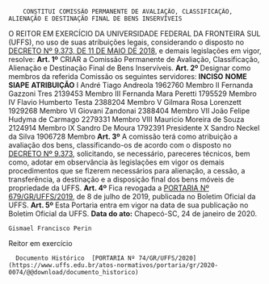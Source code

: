         CONSTITUI COMISSÃO PERMANENTE DE AVALIAÇÃO, CLASSIFICAÇÃO, ALIENAÇÃO E DESTINAÇÃO FINAL DE BENS INSERVÍVEIS  

 O REITOR EM EXERCÍCIO DA UNIVERSIDADE FEDERAL DA FRONTEIRA SUL (UFFS), no uso de suas atribuições legais, considerando o disposto no [DECRETO Nº 9.373, DE 11 DE MAIO DE 2018](http://www.planalto.gov.br/ccivil_03/_Ato2015-2018/2018/Decreto/D9373.htm), e demais legislações em vigor, resolve:   **Art. 1º**  CRIAR a Comissão Permanente de Avaliação, Classificação, Alienação e Destinação Final de Bens Inservíveis.   **Art. 2º**  Designar como membros da referida Comissão os seguintes servidores:       **INCISO**   **NOME**   **SIAPE**   **ATRIBUIÇÃO**     I   André Tiago Andreola   1962760   Membro     II   Fernanda Gazzoni Tres   2139453   Membro     III   Fernanda Mara Peretti   1795529   Membro     IV   Flavio Humberto Testa   2388204   Membro     V   Gilmara Rosa Lorenzett   1929268   Membro     VI   Giovani Zandonai   2388404   Membro     VII   João Felipe Hudyma de Carmago   2279331   Membro     VIII   Mauricio Moreira de Souza   2124914   Membro     IX   Sandro De Moura   1792391   Presidente     X   Sandro Neckel da Silva   1906728   Membro       **Art. 3º**  A comissão terá como atribuição a avaliação dos bens, classificando-os de acordo com o disposto no [DECRETO Nº 9.373](http://www.planalto.gov.br/ccivil_03/_Ato2015-2018/2018/Decreto/D9373.htm), solicitando, se necessário, pareceres técnicos, bem como, adotar em observância às legislações em vigor os demais procedimentos que se fizerem necessários para alienação, a cessão, a transferência, a destinação e a disposição final dos bens móveis de propriedade da UFFS.   **Art. 4º**  Fica revogada a [PORTARIA Nº 679/GR/UFFS/2019](https://www.uffs.edu.br/atos-normativos/portaria/gr/2019-0679), de 8 de julho de 2019, publicada no Boletim Oficial da UFFS.   **Art. 5º**  Esta Portaria entra em vigor na data de sua publicação no Boletim Oficial da UFFS.        **Data do ato:** Chapecó-SC, 24 de janeiro de 2020.   
 

    Gismael Francisco Perin   
 Reitor em exercício 

      Documento Histórico  [PORTARIA Nº 74/GR/UFFS/2020](https://www.uffs.edu.br/atos-normativos/portaria/gr/2020-0074/@@download/documento_historico)     
      